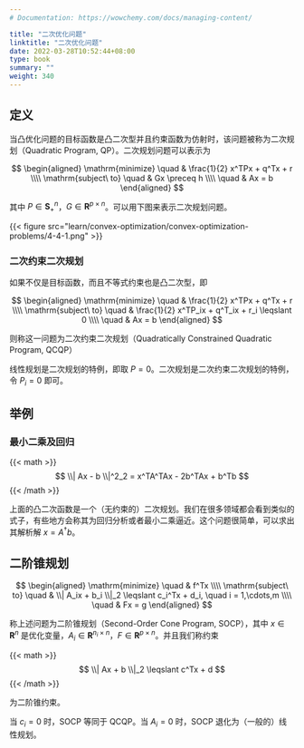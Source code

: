 ```yaml
---
# Documentation: https://wowchemy.com/docs/managing-content/

title: "二次优化问题"
linktitle: "二次优化问题"
date: 2022-03-28T10:52:44+08:00
type: book
summary: ""
weight: 340
---
```


<!--more-->

## 定义

当凸优化问题的目标函数是凸二次型并且约束函数为仿射时，该问题被称为二次规划（Quadratic Program, QP）。二次规划问题可以表示为

$$
\begin{aligned}
    \mathrm{minimize} \quad & \frac{1}{2} x^TPx + q^Tx + r \\\\
    \mathrm{subject\ to} \quad & Gx \preceq h \\\\
    \quad & Ax = b
\end{aligned}
$$

其中 $P \in \mathbf{S}^n_+$，$G \in \mathbf{R}^{p \times n}$。可以用下图来表示二次规划问题。

{{< figure src="learn/convex-optimization/convex-optimization-problems/4-4-1.png" >}}

### 二次约束二次规划

如果不仅是目标函数，而且不等式约束也是凸二次型，即

$$
\begin{aligned}
    \mathrm{minimize} \quad & \frac{1}{2} x^TPx + q^Tx + r \\\\
    \mathrm{subject\ to} \quad & \frac{1}{2} x^TP_ix + q^T_ix + r_i \leqslant 0 \\\\
    \quad & Ax = b
\end{aligned}
$$

则称这一问题为二次约束二次规划（Quadratically Constrained Quadratic Program, QCQP）

线性规划是二次规划的特例，即取 $P = 0$。二次规划是二次约束二次规划的特例，令 $P_i = 0$ 即可。

## 举例

### 最小二乘及回归

{{< math >}}
$$
\\| Ax - b \\|^2_2 = x^TA^TAx - 2b^TAx + b^Tb
$$
{{< /math >}}

上面的凸二次函数是一个（无约束的）二次规划。我们在很多领域都会看到类似的式子，有些地方会称其为回归分析或者最小二乘逼近。这个问题很简单，可以求出其解析解 $x = A^{\dagger} b$。

## 二阶锥规划

$$
\begin{aligned}
    \mathrm{minimize} \quad & f^Tx \\\\
    \mathrm{subject\ to} \quad & \\| A_ix + b_i \\|_2 \leqslant c_i^Tx + d_i, \quad i = 1,\cdots,m \\\\
    \quad & Fx = g
\end{aligned}
$$

称上述问题为二阶锥规划（Second-Order Cone Program, SOCP），其中 $x \in \mathbf{R}^n$ 是优化变量，$A_i \in \mathbf{R}^{n_i \times n}$，$F \in \mathbf{R}^{p \times n}$。并且我们称约束

{{< math >}}
$$
\\| Ax + b \\|_2 \leqslant c^Tx + d
$$
{{< /math >}}

为二阶锥约束。

当 $c_i = 0$ 时，SOCP 等同于 QCQP。当 $A_i = 0$ 时，SOCP 退化为（一般的）线性规划。
